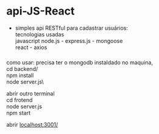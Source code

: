 ﻿# api-JS-React
* simples api RESTful para cadastrar usuários:\
tecnologias usadas\
javascript
node.js -
express.js -
mongoose\
react - 
axios
###
como usar:
precisa ter o  mongodb instaldado no maquina,\
cd backend/\
npm install\
node server.js\

abrir outro terminal\
cd frotend\
node server.js\
npm start

abrir [localhost:3001/](http://localhost:3001)


